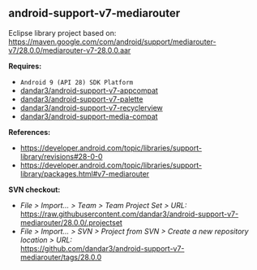 ## android-support-v7-mediarouter

Eclipse library project based on:<br/>
https://maven.google.com/com/android/support/mediarouter-v7/28.0.0/mediarouter-v7-28.0.0.aar

**Requires:**
- `Android 9 (API 28) SDK Platform`
- [dandar3/android-support-v7-appcompat](https://github.com/dandar3/android-support-v7-appcompat/tree/28.0.0)
- [dandar3/android-support-v7-palette](https://github.com/dandar3/android-support-v7-palette/tree/28.0.0)
- [dandar3/android-support-v7-recyclerview](https://github.com/dandar3/android-support-v7-recyclerview/tree/28.0.0)
- [dandar3/android-support-media-compat](https://github.com/dandar3/android-support-media-compat/tree/28.0.0)

**References:**
- https://developer.android.com/topic/libraries/support-library/revisions#28-0-0
- https://developer.android.com/topic/libraries/support-library/packages.html#v7-mediarouter

**SVN checkout:**
- _File > Import... > Team > Team Project Set > URL:_<br/>
  https://raw.githubusercontent.com/dandar3/android-support-v7-mediarouter/28.0.0/.projectset
- _File > Import... > SVN > Project from SVN > Create a new repository location > URL:_<br/>
  https://github.com/dandar3/android-support-v7-mediarouter/tags/28.0.0
